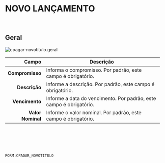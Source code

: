 # NOVO LANÇAMENTO
<br>

## Geral
![cpagar-novotitulo.geral](https://raw.githubusercontent.com/netforcews/docs-siscom/master/geral/imagens/cpagar-novotitulo.geral.png)

Campo | Descrição
--:|---
**Compromisso** | Informa o compromisso. Por padrão, este campo é obrigatório.
**Descrição** | Informe a descrição. Por padrão, este campo é obrigatório.
**Vencimento** | Informe a data do vencimento. Por padrão, este campo é obrigatório.
**Valor Nominal** | Informe o valor nominal. Por padrão, este campo é obrigatório.
<br>
<br>
<br>
<br>

```FORM:CPAGAR_NOVOTITULO```
